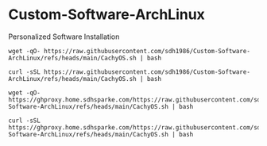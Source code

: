 # Custom-Software-ArchLinux
Personalized Software Installation
```
wget -qO- https://raw.githubusercontent.com/sdh1986/Custom-Software-ArchLinux/refs/heads/main/CachyOS.sh | bash
```
```
curl -sSL https://raw.githubusercontent.com/sdh1986/Custom-Software-ArchLinux/refs/heads/main/CachyOS.sh | bash
```
```
wget -qO- https://ghproxy.home.sdhsparke.com/https://raw.githubusercontent.com/sdh1986/Custom-Software-ArchLinux/refs/heads/main/CachyOS.sh | bash
```
```
curl -sSL https://ghproxy.home.sdhsparke.com/https://raw.githubusercontent.com/sdh1986/Custom-Software-ArchLinux/refs/heads/main/CachyOS.sh | bash
```